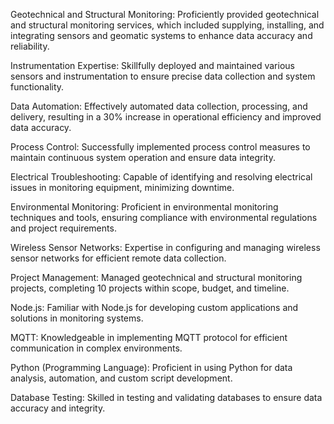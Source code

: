 Geotechnical and Structural Monitoring: Proficiently provided geotechnical and structural monitoring services, which included supplying, installing, and integrating sensors and geomatic systems to enhance data accuracy and reliability.

Instrumentation Expertise: Skillfully deployed and maintained various sensors and instrumentation to ensure precise data collection and system functionality.

Data Automation: Effectively automated data collection, processing, and delivery, resulting in a 30% increase in operational efficiency and improved data accuracy.

Process Control: Successfully implemented process control measures to maintain continuous system operation and ensure data integrity.

Electrical Troubleshooting: Capable of identifying and resolving electrical issues in monitoring equipment, minimizing downtime.

Environmental Monitoring: Proficient in environmental monitoring techniques and tools, ensuring compliance with environmental regulations and project requirements.

Wireless Sensor Networks: Expertise in configuring and managing wireless sensor networks for efficient remote data collection.

Project Management: Managed geotechnical and structural monitoring projects, completing 10 projects within scope, budget, and timeline.

Node.js: Familiar with Node.js for developing custom applications and solutions in monitoring systems.

MQTT: Knowledgeable in implementing MQTT protocol for efficient communication in complex environments.

Python (Programming Language): Proficient in using Python for data analysis, automation, and custom script development.

Database Testing: Skilled in testing and validating databases to ensure data accuracy and integrity.